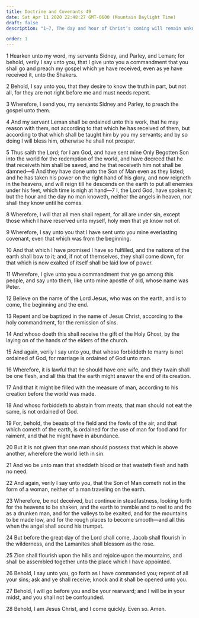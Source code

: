 ```yaml
---
title: Doctrine and Covenants 49
date: Sat Apr 11 2020 22:48:27 GMT-0600 (Mountain Daylight Time)
draft: false
description: "1–7, The day and hour of Christ’s coming will remain unknown until He comes; 8–14, Men must repent, believe the gospel, and obey the ordinances to gain salvation; 15–16, Marriage is ordained of God; 17–21, The eating of meat is approved; 22–28, Zion will flourish and the Lamanites blossom as the rose before the Second Coming."

order: 1
---
```

    
1 Hearken unto my word, my servants Sidney, and Parley, and Leman; for behold, verily I say unto you, that I give unto you a commandment that you shall go and preach my gospel which ye have received, even as ye have received it, unto the Shakers.

2 Behold, I say unto you, that they desire to know the truth in part, but not all, for they are not right before me and must needs repent.

3 Wherefore, I send you, my servants Sidney and Parley, to preach the gospel unto them.

4 And my servant Leman shall be ordained unto this work, that he may reason with them, not according to that which he has received of them, but according to that which shall be taught him by you my servants; and by so doing I will bless him, otherwise he shall not prosper.

5 Thus saith the Lord; for I am God, and have sent mine Only Begotten Son into the world for the redemption of the world, and have decreed that he that receiveth him shall be saved, and he that receiveth him not shall be damned—6 And they have done unto the Son of Man even as they listed; and he has taken his power on the right hand of his glory, and now reigneth in the heavens, and will reign till he descends on the earth to put all enemies under his feet, which time is nigh at hand—7 I, the Lord God, have spoken it; but the hour and the day no man knoweth, neither the angels in heaven, nor shall they know until he comes.

8 Wherefore, I will that all men shall repent, for all are under sin, except those which I have reserved unto myself, holy men that ye know not of.

9 Wherefore, I say unto you that I have sent unto you mine everlasting covenant, even that which was from the beginning.

10 And that which I have promised I have so fulfilled, and the nations of the earth shall bow to it; and, if not of themselves, they shall come down, for that which is now exalted of itself shall be laid low of power.

11 Wherefore, I give unto you a commandment that ye go among this people, and say unto them, like unto mine apostle of old, whose name was Peter.

12 Believe on the name of the Lord Jesus, who was on the earth, and is to come, the beginning and the end.

13 Repent and be baptized in the name of Jesus Christ, according to the holy commandment, for the remission of sins.

14 And whoso doeth this shall receive the gift of the Holy Ghost, by the laying on of the hands of the elders of the church.

15 And again, verily I say unto you, that whoso forbiddeth to marry is not ordained of God, for marriage is ordained of God unto man.

16 Wherefore, it is lawful that he should have one wife, and they twain shall be one flesh, and all this that the earth might answer the end of its creation.

17 And that it might be filled with the measure of man, according to his creation before the world was made.

18 And whoso forbiddeth to abstain from meats, that man should not eat the same, is not ordained of God.

19 For, behold, the beasts of the field and the fowls of the air, and that which cometh of the earth, is ordained for the use of man for food and for raiment, and that he might have in abundance.

20 But it is not given that one man should possess that which is above another, wherefore the world lieth in sin.

21 And wo be unto man that sheddeth blood or that wasteth flesh and hath no need.

22 And again, verily I say unto you, that the Son of Man cometh not in the form of a woman, neither of a man traveling on the earth.

23 Wherefore, be not deceived, but continue in steadfastness, looking forth for the heavens to be shaken, and the earth to tremble and to reel to and fro as a drunken man, and for the valleys to be exalted, and for the mountains to be made low, and for the rough places to become smooth—and all this when the angel shall sound his trumpet.

24 But before the great day of the Lord shall come, Jacob shall flourish in the wilderness, and the Lamanites shall blossom as the rose.

25 Zion shall flourish upon the hills and rejoice upon the mountains, and shall be assembled together unto the place which I have appointed.

26 Behold, I say unto you, go forth as I have commanded you; repent of all your sins; ask and ye shall receive; knock and it shall be opened unto you.

27 Behold, I will go before you and be your rearward; and I will be in your midst, and you shall not be confounded.

28 Behold, I am Jesus Christ, and I come quickly. Even so. Amen.
